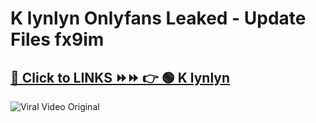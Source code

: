 
 # K lynlyn Onlyfans Leaked - Update Files fx9im

## <h2><a href="https://clipsfans.com/K_lynlyn&ref=git">🔗 Click to LINKS ⏩⏩ 👉 🟢 K lynlyn </a></h2>

<a href="https://clipsfans.com/K_lynlyn&ref=git" rel="nofollow" data-target="animated-image.originalLink"><img src="https://i.ibb.co.com/xMMVF88/686577567.gif" alt="Viral Video Original" style="max-width: 100%; display: inline-block;" data-target="animated-image.originalImage"></a>

